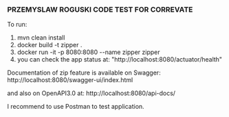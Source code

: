 <h3>PRZEMYSLAW ROGUSKI CODE TEST FOR CORREVATE</h3>

To run:
1. mvn clean install
2. docker build -t zipper .
3. docker run -it -p 8080:8080 --name zipper zipper
4. you can check the app status at: "http://localhost:8080/actuator/health"

Documentation of zip feature is available on Swagger:
http://localhost:8080/swagger-ui/index.html

and also on OpenAPI3.0 at: http://localhost:8080/api-docs/

I recommend to use Postman to test application. 